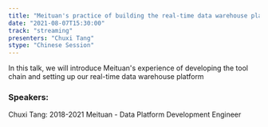 ```yaml
---
title: "Meituan's practice of building the real-time data warehouse platform"
date: "2021-08-07T15:30:00"
track: "streaming"
presenters: "Chuxi Tang"
stype: "Chinese Session"
---
```

In this talk, we will introduce Meituan's experience of developing the tool chain and setting up our real-time data warehouse platform
 ### Speakers: 
 Chuxi Tang: 2018-2021 Meituan - Data Platform Development Engineer
